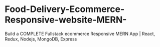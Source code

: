 # Food-Delivery-Ecommerce-Responsive-website-MERN-
Build a COMPLETE Fullstack ecommerce Responsive MERN App | React, Redux, Nodejs, MongoDB, Express
